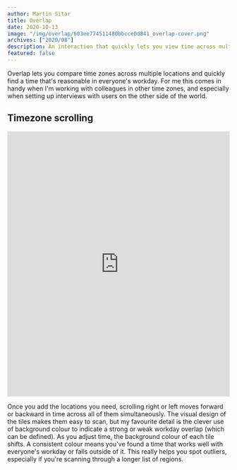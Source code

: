 ```yaml
---
author: Martin Sitar
title: Overlap
date: 2020-10-13
image: "/img/overlap/603ee774511480bbcce0d841_overlap-cover.png"
archives: ["2020/08"]
description: An interaction that quickly lets you view time across multiple time zones.
featured: false
---
```


Overlap lets you compare time zones across multiple locations and quickly find a time that's reasonable in everyone's workday. For me this comes in handy when I'm working with colleagues in other time zones, and especially when setting up interviews with users on the other side of the world.

## Timezone scrolling
<iframe src='https://gfycat.com/ifr/AccurateInferiorAfricangroundhornbill' frameborder='0' scrolling='no' width='100%' height='600px' allowfullscreen></iframe>

Once you add the locations you need, scrolling right or left moves forward or backward in time across all of them simultaneously. The visual design of the tiles makes them easy to scan, but my favourite detail is the clever use of background colour to indicate a strong or weak workday overlap (which can be defined). As you adjust time, the background colour of each tile shifts. A consistent colour means you've found a time that works well with everyone's workday or falls outside of it. This really helps you spot outliers, especially if you're scanning through a longer list of regions.